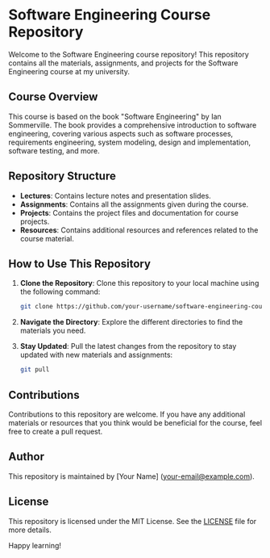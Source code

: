 # Software Engineering Course Repository

Welcome to the Software Engineering course repository! This repository contains all the materials, assignments, and projects for the Software Engineering course at my university.

## Course Overview

This course is based on the book "Software Engineering" by Ian Sommerville. The book provides a comprehensive introduction to software engineering, covering various aspects such as software processes, requirements engineering, system modeling, design and implementation, software testing, and more.

## Repository Structure

- **Lectures**: Contains lecture notes and presentation slides.
- **Assignments**: Contains all the assignments given during the course.
- **Projects**: Contains the project files and documentation for course projects.
- **Resources**: Contains additional resources and references related to the course material.

## How to Use This Repository

1. **Clone the Repository**: Clone this repository to your local machine using the following command:
   ```bash
   git clone https://github.com/your-username/software-engineering-course.git
   ```

2. **Navigate the Directory**: Explore the different directories to find the materials you need.

3. **Stay Updated**: Pull the latest changes from the repository to stay updated with new materials and assignments:
   ```bash
   git pull
   ```

## Contributions

Contributions to this repository are welcome. If you have any additional materials or resources that you think would be beneficial for the course, feel free to create a pull request.

## Author

This repository is maintained by [Your Name] ([your-email@example.com](mailto:your-email@example.com)).

## License

This repository is licensed under the MIT License. See the [LICENSE](LICENSE) file for more details.

Happy learning!
